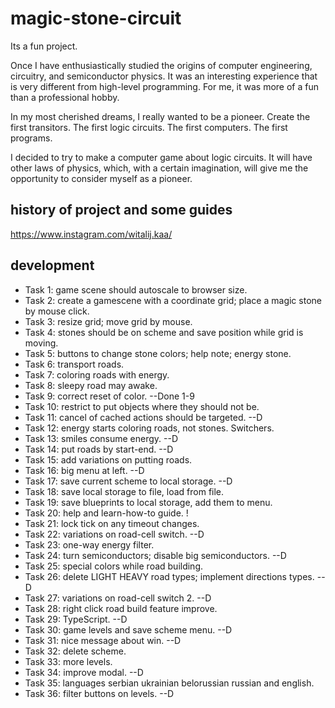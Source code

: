 # magic-stone-circuit

Its a fun project.

Once I have enthusiastically studied the origins of computer engineering, circuitry, and semiconductor physics. It was an interesting experience that is very different from high-level programming. For me, it was more of a fun than a professional hobby.

In my most cherished dreams, I really wanted to be a pioneer. Create the first transitors. The first logic circuits. The first computers. The first programs.

I decided to try to make a computer game about logic circuits. It will have other laws of physics, which, with a certain imagination, will give me the opportunity to consider myself as a pioneer.

## history of project and some guides

https://www.instagram.com/witalij.kaa/

## development

- Task 1: game scene should autoscale to browser size.
- Task 2: create a gamescene with a coordinate grid; place a magic stone by mouse click.
- Task 3: resize grid; move grid by mouse.
- Task 4: stones should be on scheme and save position while grid is moving.
- Task 5: buttons to change stone colors; help note; energy stone.
- Task 6: transport roads.
- Task 7: coloring roads with energy.
- Task 8: sleepy road may awake.
- Task 9: correct reset of color. --Done 1-9
- Task 10: restrict to put objects where they should not be.
- Task 11: cancel of cached actions should be targeted. --D
- Task 12: energy starts coloring roads, not stones. Switchers.
- Task 13: smiles consume energy. --D
- Task 14: put roads by start-end. --D
- Task 15: add variations on putting roads.
- Task 16: big menu at left. --D
- Task 17: save current scheme to local storage. --D
- Task 18: save local storage to file, load from file.
- Task 19: save blueprints to local storage, add them to menu.
- Task 20: help and learn-how-to guide. !
- Task 21: lock tick on any timeout changes.
- Task 22: variations on road-cell switch. --D
- Task 23: one-way energy filter.
- Task 24: turn semiconductors; disable big semiconductors. --D
- Task 25: special colors while road building.
- Task 26: delete LIGHT HEAVY road types; implement directions types. --D
- Task 27: variations on road-cell switch 2. --D
- Task 28: right click road build feature improve.
- Task 29: TypeScript. --D
- Task 30: game levels and save scheme menu. --D
- Task 31: nice message about win. --D
- Task 32: delete scheme.
- Task 33: more levels.
- Task 34: improve modal. --D
- Task 35: languages serbian ukrainian belorussian russian and english.
- Task 36: filter buttons on levels. --D
